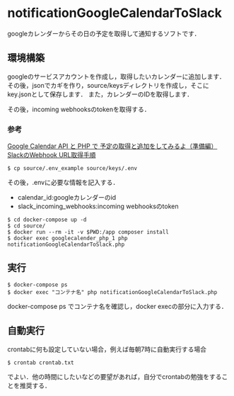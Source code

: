 # notificationGoogleCalendarToSlack

googleカレンダーからその日の予定を取得して通知するソフトです．

## 環境構築

googleのサービスアカウントを作成し，取得したいカレンダーに追加します．
その後，jsonでカギを作り，source/keysディレクトリを作成し，そこにkey.jsonとして保存します．
また，カレンダーのIDを取得します．

その後，incoming webhooksのtokenを取得する．
### 参考

[Google Calendar API と PHP で 予定の取得と追加をしてみるよ（準備編）](https://liginc.co.jp/472637)
[SlackのWebhook URL取得手順](https://qiita.com/vmmhypervisor/items/18c99624a84df8b31008)

```
$ cp source/.env_example source/keys/.env
```
その後，.envに必要な情報を記入する．

- calendar\_id:googleカレンダーのid
- slack\_incoming\_webhooks:incoming webhooksのtoken

```
$ cd docker-compose up -d
$ cd source/
$ docker run --rm -it -v $PWD:/app composer install
$ docker exec googlecalender_php_1 php notificationGoogleCalendarToSlack.php

```


## 実行

```
$ docker-compose ps
$ docker exec "コンテナ名" php notificationGoogleCalendarToSlack.php
```

docker-compose ps でコンテナ名を確認し，docker execの部分に入力する．
## 自動実行
crontabに何も設定していない場合，例えば毎朝7時に自動実行する場合

```
$ crontab crontab.txt

```

でよい．他の時間にしたいなどの要望があれば，自分でcrontabの勉強をすることを推奨する．
